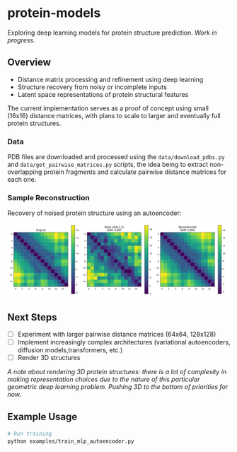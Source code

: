# protein-models

Exploring deep learning models for protein structure prediction. *Work in progress.*

## Overview

- Distance matrix processing and refinement using deep learning
- Structure recovery from noisy or incomplete inputs
- Latent space representations of protein structural features

The current implementation serves as a proof of concept using small (16x16) distance matrices, with plans to scale to larger and eventually full protein structures.

### Data

PDB files are downloaded and processed using the `data/download_pdbs.py` and `data/get_pairwise_matrices.py` scripts, the idea being to extract non-overlapping protein fragments and calculate pairwise distance matrices for each one.

### Sample Reconstruction

Recovery of noised protein structure using an autoencoder:

![Sample Reconstruction](data/train_denoising/figures/reconstruction_4.png)

## Next Steps

- [ ] Experiment with larger pairwise distance matrices (64x64, 128x128)
- [ ] Implement increasingly complex architectures (variational autoencoders, diffusion models,transformers, etc.)
- [ ] Render 3D structures

*A note about rendering 3D protein structures: there is a lot of complexity in making representation choices due to the nature of this particular geometric deep learning problem. Pushing 3D to the bottom of priorities for now.*

## Example Usage

```bash
# Run training
python examples/train_mlp_autoencoder.py
```
